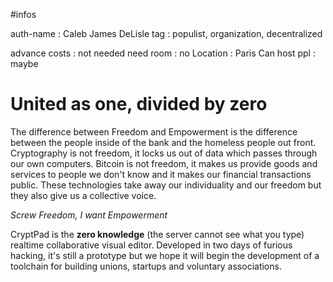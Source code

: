 #infos

auth-name       : Caleb James DeLisle
tag             : populist, organization, decentralized

advance costs   : not needed
need room       : no
Location        : Paris
Can host ppl    : maybe

# United as one, divided by zero

The difference between Freedom and Empowerment is the difference between the people inside
of the bank and the homeless people out front. Cryptography is not freedom, it locks us out
of data which passes through our own computers. Bitcoin is not freedom, it makes us provide
goods and services to people we don't know and it makes our financial transactions public.
These technologies take away our individuality and our freedom but they also give us a
collective voice.

*Screw Freedom, I want Empowerment*

CryptPad is the **zero knowledge** (the server cannot see what you type) realtime
collaborative visual editor. Developed in two days of furious hacking, it's still a prototype
but we hope it will begin the development of a toolchain for building unions, startups and
voluntary associations.
